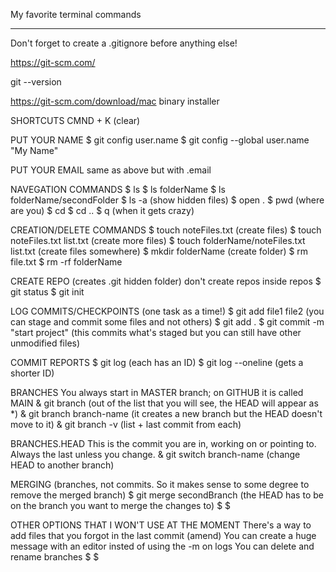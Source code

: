 My favorite terminal commands

**********************************************
Don't forget to create a .gitignore before anything else!

https://git-scm.com/

git --version

https://git-scm.com/download/mac
binary installer

SHORTCUTS
CMND + K (clear)

PUT YOUR NAME
$ git config user.name
$ git config --global user.name "My Name"

PUT YOUR EMAIL
same as above but with .email

NAVEGATION COMMANDS
$ ls
$ ls folderName
$ ls folderName/secondFolder
$ ls -a (show hidden files)
$ open .
$ pwd (where are you)
$ cd
$ cd ..
$ q (when it gets crazy)

CREATION/DELETE COMMANDS
$ touch noteFiles.txt (create files)
$ touch noteFiles.txt list.txt (create more files)
$ touch folderName/noteFiles.txt list.txt (create files somewhere)
$ mkdir folderName (create folder)
$ rm file.txt
$ rm -rf folderName

CREATE REPO (creates .git hidden folder) don't create repos inside repos
$ git status
$ git init

LOG COMMITS/CHECKPOINTS (one task as a time!)
$ git add file1 file2 (you can stage and commit some files and not others)
$ git add .
$ git commit -m "start project" (this commits what's staged but you can still have other unmodified files)

COMMIT REPORTS
$ git log (each has an ID)
$ git log --oneline (gets a shorter ID)

BRANCHES
You always start in MASTER branch; on GITHUB it is called MAIN
& git branch (out of the list that you will see, the HEAD will appear as *)
& git branch branch-name (it creates a new branch but the HEAD doesn't move to it)
& git branch -v (list + last commit from each)

BRANCHES.HEAD
This is the commit you are in, working on or pointing to. Always the last unless you change.
& git switch branch-name (change HEAD to another branch)

MERGING (branches, not commits. So it makes sense to some degree to remove the merged branch)
$ git merge secondBranch (the HEAD has to be on the branch you want to merge the changes to)
$
$

OTHER OPTIONS THAT I WON'T USE AT THE MOMENT
There's a way to add files that you forgot in the last commit (amend)
You can create a huge message with an editor insted of using the -m on logs
You can delete and rename branches
$
$
